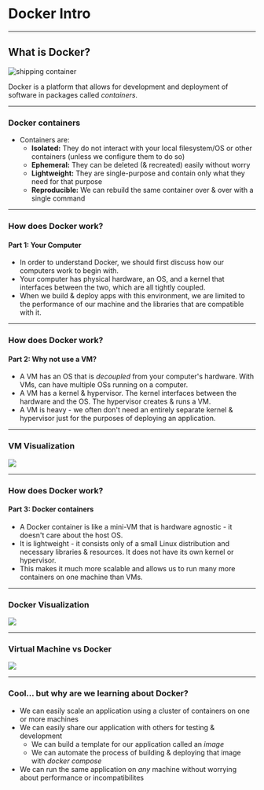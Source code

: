 # Docker Intro

---

## What is Docker?
![shipping container](https://upload.wikimedia.org/wikipedia/commons/thumb/1/1c/MAERSK_MC_KINNEY_M%C3%96LLER_%26_MARSEILLE_MAERSK_%2848694054418%29.jpg/1920px-MAERSK_MC_KINNEY_M%C3%96LLER_%26_MARSEILLE_MAERSK_%2848694054418%29.jpg)

Docker is a platform that allows for development and deployment of software in packages called *containers*.

---

### Docker containers

- Containers are:
    - **Isolated:** They do not interact with your local filesystem/OS or other containers (unless we configure them to do so)
    - **Ephemeral:** They can be deleted (& recreated) easily without worry
    - **Lightweight:** They are single-purpose and contain only what they need for that purpose
    - **Reproducible:** We can rebuild the same container over & over with a single command

---

### How does Docker work?
#### Part 1: Your Computer

- In order to understand Docker, we should first discuss how our computers work to begin with.
- Your computer has physical hardware, an OS, and a kernel that interfaces between the two, which are all tightly coupled.
- When we build & deploy apps with this environment, we are limited to the performance of our machine and the libraries that are compatible with it.

---

### How does Docker work?
#### Part 2: Why not use a VM?

- A VM has an OS that is *decoupled* from your computer's hardware. With VMs, can have multiple OSs running on a computer.
- A VM has a kernel & hypervisor. The kernel interfaces between the hardware and the OS. The hypervisor creates & runs a VM.
- A VM is heavy - we often don't need an entirely separate kernel & hypervisor just for the purposes of deploying an application.


---

### VM Visualization

<img src="https://k21academy.com/wp-content/uploads/2020/06/Virtual_Machine_Architecture.png" />



---

### How does Docker work?
#### Part 3: Docker containers

- A Docker container is like a mini-VM that is hardware agnostic - it doesn't care about the host OS.
- It is lightweight - it consists only of a small Linux distribution and necessary libraries & resources. It does not have its own kernel or hypervisor.
- This makes it much more scalable and allows us to run many more containers on one machine than VMs.


---

### Docker Visualization

<img src="https://k21academy.com/wp-content/uploads/2020/06/output-onlinepngtools-16.png" />



---

### Virtual Machine vs Docker

<img src="https://k21academy.com/wp-content/uploads/2020/05/2020_05_13_12_19_07_PowerPoint_Slide_Show_Azure_AZ104_M01_Compute_ed1_-1024x467.png" />


---

### Cool... but why are we learning about Docker?
- We can easily scale an application using a cluster of containers on one or more machines
- We can easily share our application with others for testing & development
    - We can build a template for our application called an *image*
    - We can automate the process of building & deploying that image with *docker compose*
- We can run the same application on *any* machine without worrying about performance or incompatibilites
